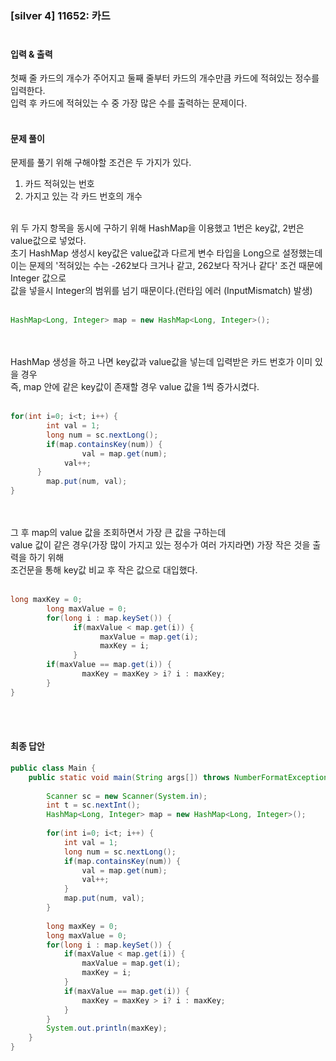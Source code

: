 ### [silver 4] 11652: 카드 </br></br>

#### 입력 & 출력
첫째 줄 카드의 개수가 주어지고 둘째 줄부터 카드의 개수만큼 카드에 적혀있는 정수를 입력한다.</br>
입력 후 카드에 적혀있는 수 중 가장 많은 수를 출력하는 문제이다. </br></br>

#### 문제 풀이 </br>

문제를 풀기 위해 구해야할 조건은 두 가지가 있다.</br>

1. 카드 적혀있는 번호</br>
2. 가지고 있는 각 카드 번호의 개수</br>
</br>
위 두 가지 항목을 동시에 구하기 위해 HashMap을 이용했고 1번은 key값, 2번은 value값으로 넣었다.</br>
초기 HashMap 생성시 key값은 value값과 다르게 변수 타입을 Long으로 설정했는데 </br>
이는 문제의 '적혀있는 수는 -262보다 크거나 같고, 262보다 작거나 같다' 조건 때문에 Integer 값으로</br>
값을 넣을시 Integer의 범위를 넘기 때문이다.(런타임 에러 (InputMismatch) 발생)</br>
</br>

```java
HashMap<Long, Integer> map = new HashMap<Long, Integer>();
```
</br></br>
HashMap 생성을 하고 나면 key값과 value값을 넣는데 입력받은 카드 번호가 이미 있을 경우</br>
즉, map 안에 같은 key값이 존재할 경우 value 값을 1씩 증가시켰다. </br>
</br>
```java
for(int i=0; i<t; i++) {
		int val = 1;
		long num = sc.nextLong();
		if(map.containsKey(num)) {
				val = map.get(num);
		    val++;
	  }
		map.put(num, val);
}
```
</br></br>
그 후 map의 value 값을 조회하면서 가장 큰 값을 구하는데</br>
value 값이 같은 경우(가장 많이 가지고 있는 정수가 여러 가지라면) 가장 작은 것을 출력을 하기 위해</br>
조건문을 통해 key값 비교 후 작은 값으로 대입했다. </br>
</br>
```java
long maxKey = 0;
		long maxValue = 0;
		for(long i : map.keySet()) {
			  if(maxValue < map.get(i)) {
				    maxValue = map.get(i);
				    maxKey = i;
			  }
		if(maxValue == map.get(i)) {
				maxKey = maxKey > i? i : maxKey;
		}
}
```
</br></br>
#### 최종 답안 </br>
```java
public class Main {
	public static void main(String args[]) throws NumberFormatException, IOException {
		
		Scanner sc = new Scanner(System.in);
		int t = sc.nextInt();
		HashMap<Long, Integer> map = new HashMap<Long, Integer>();
		
		for(int i=0; i<t; i++) {
			int val = 1;
			long num = sc.nextLong();
			if(map.containsKey(num)) {
				val = map.get(num);
				val++;
			}
			map.put(num, val);
		}
		
		long maxKey = 0;
		long maxValue = 0;
		for(long i : map.keySet()) {
			if(maxValue < map.get(i)) {
				maxValue = map.get(i);
				maxKey = i;
			}
			if(maxValue == map.get(i)) {
				maxKey = maxKey > i? i : maxKey;
			}
		}
		System.out.println(maxKey);
	}
}
```
